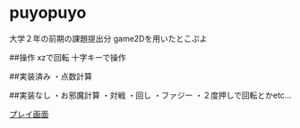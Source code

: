 # puyopuyo
大学２年の前期の課題提出分
game2Dを用いたとこぷよ


##操作
xzで回転
十字キーで操作

##実装済み
・点数計算

##実装なし
・お邪魔計算
・対戦
・回し
・ファジー
・２度押しで回転とかetc...

[プレイ画面](https://github.com/takumi001/puyopuyo/blob/master/image.PNG)
